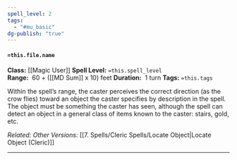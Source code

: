 ```yaml
---
spell_level: 2
tags:
  - "#mu_basic"
dg-publish: "true"
---
```


#### `=this.file.name`

**Class:** [[Magic User]]
**Spell Level:** `=this.spell_level`  
**Range:**  60 + ([[MD Sum]] x 10) feet
**Duration:**  1 turn
**Tags:** `=this.tags`

Within the spell’s range, the caster perceives the correct direction (as the crow flies) toward an object the caster specifies by description in the spell. The object must be something the caster has seen, although the spell can detect an object in a general class of items known to the caster: stairs, gold, etc.


*Related:* 
*Other Versions:* [[7. Spells/Cleric Spells/Locate Object|Locate Object (Cleric)]]
___
